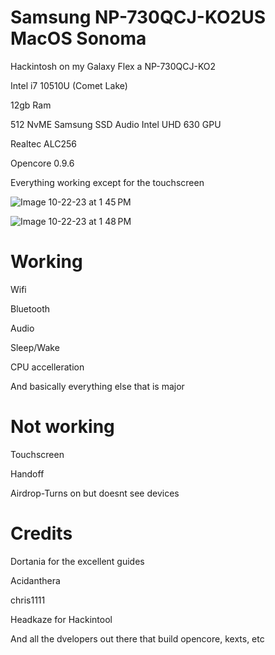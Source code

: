 # Samsung NP-730QCJ-KO2US MacOS Sonoma
Hackintosh on my Galaxy Flex a NP-730QCJ-KO2

Intel i7 10510U (Comet Lake)

12gb Ram

512 NvME Samsung SSD
Audio
Intel UHD 630 GPU

Realtec ALC256

Opencore 0.9.6

Everything working except for the touchscreen

![Image 10-22-23 at 1 45 PM](https://github.com/mindripper72/SamsungGalaxyFlexaHackintosh/assets/81028373/0ae25b2f-5f19-4d4c-9cfe-954a9c4935df)

![Image 10-22-23 at 1 48 PM](https://github.com/mindripper72/SamsungGalaxyFlexaHackintosh/assets/81028373/fac2eeae-45e6-4b7a-b6c2-8cbdf549280c)

# Working

Wifi

Bluetooth

Audio

Sleep/Wake

CPU accelleration

And basically everything else that is major

# Not working

Touchscreen

Handoff

Airdrop-Turns on but doesnt see devices


# Credits

Dortania for the excellent guides

Acidanthera 

chris1111

Headkaze for Hackintool

And all the dvelopers out there that build opencore, kexts, etc


